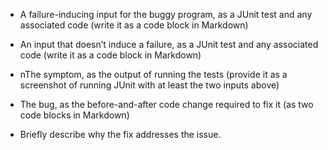 
- A failure-inducing input for the buggy program, as a JUnit test and any associated code (write it as a code block in Markdown)


- An input that doesn’t induce a failure, as a JUnit test and any associated code (write it as a code block in Markdown)
- nThe symptom, as the output of running the tests (provide it as a screenshot of running JUnit with at least the two inputs above)
- The bug, as the before-and-after code change required to fix it (as two code blocks in Markdown)
- Briefly describe why the fix addresses the issue.
